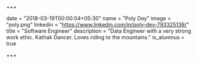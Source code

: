 +++

date = "2018-03-19T00:00:04+05:30" 
name = "Poly Dey"
image = "poly.png"
linkedin = "https://www.linkedin.com/in/poly-dey-793325139/"
title = "Software Engineer"
description = "Data Engineer with a very strong work ethic. Kathak Dancer. Loves riding to the mountains."
is_alumnus = true

+++